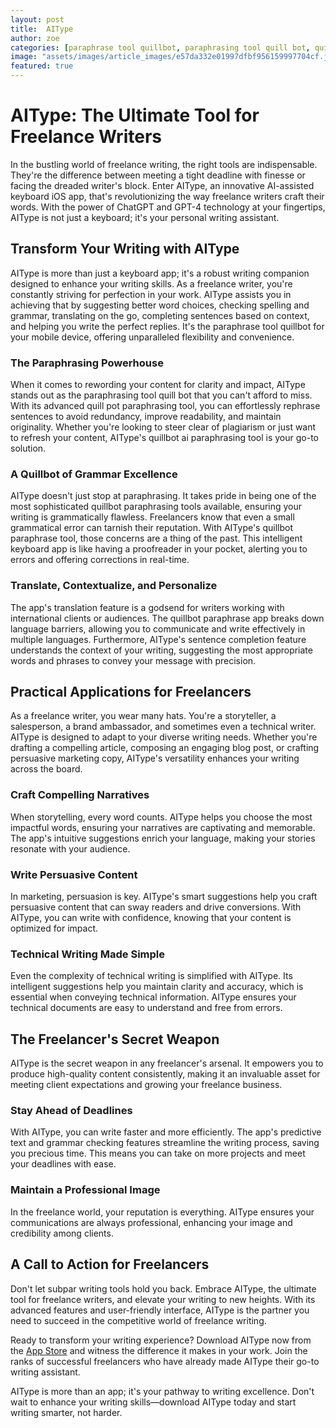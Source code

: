 ```yaml
---
layout: post
title:  AIType
author: zoe
categories: [paraphrase tool quillbot, paraphrasing tool quill bot, quill pot paraphrasing tool, quillbot ai paraphrasing tool, quillbot paraphrasing tools, quillbot paraphrase tool, quillbot paraphrase app]
image: "assets/images/article_images/e57da332e01997dfbf956159997704cf.jpg"
featured: true
---
```


# AIType: The Ultimate Tool for Freelance Writers

In the bustling world of freelance writing, the right tools are indispensable. They're the difference between meeting a tight deadline with finesse or facing the dreaded writer's block. Enter AIType, an innovative AI-assisted keyboard iOS app, that's revolutionizing the way freelance writers craft their words. With the power of ChatGPT and GPT-4 technology at your fingertips, AIType is not just a keyboard; it's your personal writing assistant.

## Transform Your Writing with AIType

AIType is more than just a keyboard app; it's a robust writing companion designed to enhance your writing skills. As a freelance writer, you're constantly striving for perfection in your work. AIType assists you in achieving that by suggesting better word choices, checking spelling and grammar, translating on the go, completing sentences based on context, and helping you write the perfect replies. It's the paraphrase tool quillbot for your mobile device, offering unparalleled flexibility and convenience.

### The Paraphrasing Powerhouse

When it comes to rewording your content for clarity and impact, AIType stands out as the paraphrasing tool quill bot that you can't afford to miss. With its advanced quill pot paraphrasing tool, you can effortlessly rephrase sentences to avoid redundancy, improve readability, and maintain originality. Whether you're looking to steer clear of plagiarism or just want to refresh your content, AIType's quillbot ai paraphrasing tool is your go-to solution.

### A Quillbot of Grammar Excellence

AIType doesn't just stop at paraphrasing. It takes pride in being one of the most sophisticated quillbot paraphrasing tools available, ensuring your writing is grammatically flawless. Freelancers know that even a small grammatical error can tarnish their reputation. With AIType's quillbot paraphrase tool, those concerns are a thing of the past. This intelligent keyboard app is like having a proofreader in your pocket, alerting you to errors and offering corrections in real-time.

### Translate, Contextualize, and Personalize

The app's translation feature is a godsend for writers working with international clients or audiences. The quillbot paraphrase app breaks down language barriers, allowing you to communicate and write effectively in multiple languages. Furthermore, AIType's sentence completion feature understands the context of your writing, suggesting the most appropriate words and phrases to convey your message with precision.

## Practical Applications for Freelancers

As a freelance writer, you wear many hats. You're a storyteller, a salesperson, a brand ambassador, and sometimes even a technical writer. AIType is designed to adapt to your diverse writing needs. Whether you're drafting a compelling article, composing an engaging blog post, or crafting persuasive marketing copy, AIType's versatility enhances your writing across the board.

### Craft Compelling Narratives

When storytelling, every word counts. AIType helps you choose the most impactful words, ensuring your narratives are captivating and memorable. The app's intuitive suggestions enrich your language, making your stories resonate with your audience.

### Write Persuasive Content

In marketing, persuasion is key. AIType's smart suggestions help you craft persuasive content that can sway readers and drive conversions. With AIType, you can write with confidence, knowing that your content is optimized for impact.

### Technical Writing Made Simple

Even the complexity of technical writing is simplified with AIType. Its intelligent suggestions help you maintain clarity and accuracy, which is essential when conveying technical information. AIType ensures your technical documents are easy to understand and free from errors.

## The Freelancer's Secret Weapon

AIType is the secret weapon in any freelancer's arsenal. It empowers you to produce high-quality content consistently, making it an invaluable asset for meeting client expectations and growing your freelance business.

### Stay Ahead of Deadlines

With AIType, you can write faster and more efficiently. The app's predictive text and grammar checking features streamline the writing process, saving you precious time. This means you can take on more projects and meet your deadlines with ease.

### Maintain a Professional Image

In the freelance world, your reputation is everything. AIType ensures your communications are always professional, enhancing your image and credibility among clients.

## A Call to Action for Freelancers

Don't let subpar writing tools hold you back. Embrace AIType, the ultimate tool for freelance writers, and elevate your writing to new heights. With its advanced features and user-friendly interface, AIType is the partner you need to succeed in the competitive world of freelance writing.

Ready to transform your writing experience? Download AIType now from the [App Store](https://apps.apple.com/us/app/aitype-grammar-check-keyboard/id6469163944) and witness the difference it makes in your work. Join the ranks of successful freelancers who have already made AIType their go-to writing assistant.

AIType is more than an app; it's your pathway to writing excellence. Don't wait to enhance your writing skills—download AIType today and start writing smarter, not harder.